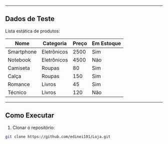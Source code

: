 
---

## Dados de Teste

Lista estática de produtos:

| Nome       | Categoria    | Preço  | Em Estoque |
|-----------|-------------|-------|------------|
| Smartphone | Eletrônicos | 2500  | Sim        |
| Notebook   | Eletrônicos | 4500  | Não        |
| Camiseta   | Roupas      | 80    | Sim        |
| Calça      | Roupas      | 150   | Sim        |
| Romance    | Livros      | 45    | Sim        |
| Técnico    | Livros      | 120   | Não        |

---

## Como Executar

1. Clonar o repositório:
```bash
git clone https://github.com/edinei101/Loja.git
